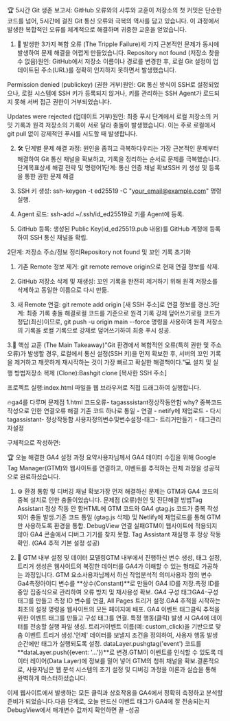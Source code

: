 🏆 5시간 Git 생존 보고서:
 GitHub 오류와의 사투와 교훈이 저장소의 첫 커밋은 단순한 코드를 넘어, 5시간에 걸친 Git 통신 오류와 극복의 역사를 담고 있습니다.  이 과정에서 발생한 복합적인 오류를 체계적으로 해결하며 귀중한 교훈을 얻었습니다.

1. 🛑 발생한 3가지 복합 오류 (The Tripple Failure)세 가지 근본적인 문제가 동시에 발생하여 문제 해결을 어렵게 만들었습니다.
Repository not found (저장소 찾을 수 없음)원인: GitHub에서 저장소 이름이나 경로를 변경한 후, 로컬 Git 설정이 업데이트된 주소(URL)를 정확히 인지하지 못하면서 발생했습니다.

Permission denied (publickey) (권한 거부)원인: Git 통신 방식이 SSH로 설정되었으나, 로컬 시스템에 SSH 키가 등록되지 않거나, 키를 관리하는 SSH Agent가 로드되지 못해 서버 접근 권한이 거부되었습니다.

Updates were rejected (업데이트 거부)원인: 최종 푸시 단계에서 로컬 저장소의 커밋 기록과 원격 저장소의 기록이 서로 달라 충돌이 발생했습니다. 이는 주로 로컬에서 git pull 없이 강제적인 푸시를 시도할 때 발생합니다.

2. 🛠️ 단계별 문제 해결 과정: 원인을 좁히고 극복하다우리는 가장 근본적인 문제부터 해결하여 Git 통신 채널을 확보하고, 기록을 정리하는 순서로 문제를 극복했습니다.단계목표상세 해결 전략 및 명령어1단계: 통신 인증 채널 확보SSH 키 생성 및 등록을 통한 권한 문제 해결

1. SSH 키 생성: ssh-keygen -t ed25519 -C "your_email@example.com" 명령 실행.

2. Agent 로드: ssh-add ~/.ssh/id_ed25519로 키를 Agent에 등록. 

3. GitHub 등록: 생성된 Public Key(id_ed25519.pub 내용)를 GitHub 계정에 등록하여 SSH 통신 채널을 확립.


2단계: 저장소 주소/정보 정리Repository not found 및 꼬인 기록 초기화
1. 기존 Remote 정보 제거: git remote remove origin으로 현재 연결 정보를 삭제. 

2. GitHub 저장소 삭제 및 재생성: 꼬인 기록을 완전히 제거하기 위해 원격 저장소를 삭제하고 동일한 이름으로 다시 만듦.

3. 새 Remote 연결: git remote add origin [새 SSH 주소]로 연결 정보를 갱신.3단계: 최종 기록 충돌 해결로컬 코드를 기준으로 원격 기록 강제 덮어쓰기로컬 코드가 정답(최신)이므로, git push -u origin main --force 명령을 사용하여 원격 저장소의 기록을 로컬 기록으로 강제로 덮어쓰기하여 최종 푸시 성공.

3.🌟 핵심 교훈 (The Main Takeaway)"Git 환경에서 복합적인 오류(특히 권한 및 주소 오류)가 발생할 경우, 로컬에서  통신 설정(SSH 키)을 먼저 확보한 후, 서버의  꼬인 기록을 제거하고 깨끗하게 재시작하는 것이 가장 빠르고 확실한 해결책이다."💻 설치 및 실행 방법저장소 복제 (Clone):Bashgit clone [복사한 SSH 주소]

프로젝트 실행:index.html 파일을 웹 브라우저로 직접 드래그하여 실행합니다.

🔥ga4를 다루며 문제점  1.html 코드오류- tagasssistant정상작동안함 why? 중복코드 작성으로 인한 연결오류  해결 기존 코드 하나로 통일 - 연결 - netify에 재업로드 - 다시 tagassistant- 정상작동함 
사용자정의변수및변수설정-태그- 트리거만들기 - 태그관리자설정 

구체적으로 작성하면: 

🏆 오늘 해결한 GA4 설정 과정 요약사용자님께서 GA4 데이터 수집을 위해 Google Tag Manager(GTM)와 웹사이트를 연결하고, 이벤트를 추적하는 전체 과정을 성공적으로 완료하셨습니다.

1. ⚙️ 환경 통합 및 디버깅 채널 확보가장 먼저 해결하신 문제는 GTM과 GA4 코드의 중복 설치로 인한 충돌이었습니다.
문제점 (오류)원인 및 진단해결 방법Tag Assistant 정상 작동 안 함HTML에 GTM 코드와 GA4 gtag.js 코드가 중복 작성되어 충돌 발생.기존 코드 통일 (gtag.js 삭제) 및 Netlify에 재업로드를 통해 GTM만 사용하도록 환경을 통합.
DebugView 연결 실패GTM이 웹사이트에 적용되지 않아 GA4 콘솔에서 디버그 기기를 찾지 못함.
Tag Assistant 재실행 후 정상 작동 확인. (GA4 추적 기본 설정 성공)

2. 🧩 GTM 내부 설정 및 데이터 모델링GTM 내부에서 진행하신 변수 생성, 태그 설정, 트리거 생성은 웹사이트의 복잡한 데이터를 GA4가 이해할 수 있는 형태로 가공하는 과정입니다.
GTM 요소사용자님께서 하신 작업분석적 의미사용자 정의 변수Ga4측정아이디 변수를 **상수(Constant)**로 만들어 GA4 ID를 저장.측정 ID를 중앙 집중식으로 관리하여 오류 방지 및 재사용성 확보.
GA4 구성 태그GA4-구성 태그를 만들고 측정 ID 변수를 연결, All Pages 트리거 설정.GA4 추적을 시작하는 최초의 설정 명령을 웹사이트의 모든 페이지에 배포.
GA4 이벤트 태그클릭 추적을 위한 이벤트 태그를 만들고 구성 태그를 연결.
특정 행동(클릭) 발생 시 GA4에 데이터를 전송할 실행 파일 생성.
트리거이벤트 이름(예: custom_click)을 기반으로 맞춤 이벤트 트리거 생성.'언제' 데이터를 보낼지 조건을 정의하여, 사용자 행동 발생 순간에만 태그가 실행되도록 설정.
dataLayer.pushgtag('event') 코드를 **dataLayer.push({event: '...'})**로 변경.GTM이 이벤트를 인식할 수 있도록 데이터 레이어(Data Layer)에 정보를 밀어 넣어 GTM의 청취 채널을 확보.결론적으로, 사용자님은 웹 분석 시스템의 초기 설정 및 디버깅 과정을 이론과 실습을 통해 완벽하게 마스터하셨습니다.

이제 웹사이트에서 발생하는 모든 클릭과 상호작용을 GA4에서 정확히 측정하고 분석할 준비가 되었습니다.다음 단계로, 오늘 만드신 이벤트 태그가 GA4에 잘 전송되는지 DebugView에서 매개변수 값까지 확인하면 끝 -성공 